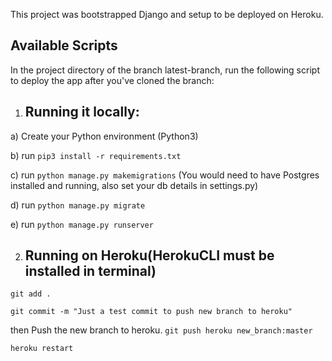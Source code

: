 This project was bootstrapped  Django and setup to be deployed on Heroku.

## Available Scripts

In the project directory of the branch latest-branch, run the following script to deploy the app after you've cloned the branch:

1) ## Running it locally:

a) Create your Python environment (Python3)

b) run `pip3 install -r requirements.txt`

c) run `python manage.py makemigrations` (You would need to have Postgres installed and running, also set your db details in settings.py)

d) run `python manage.py migrate`

e) run `python manage.py runserver`

2) ## Running on Heroku(HerokuCLI must be installed in terminal)
`git add .`

`git commit -m "Just a test commit to push new branch to heroku"`

then Push the new branch to heroku.
`git push heroku new_branch:master`

`heroku restart`

